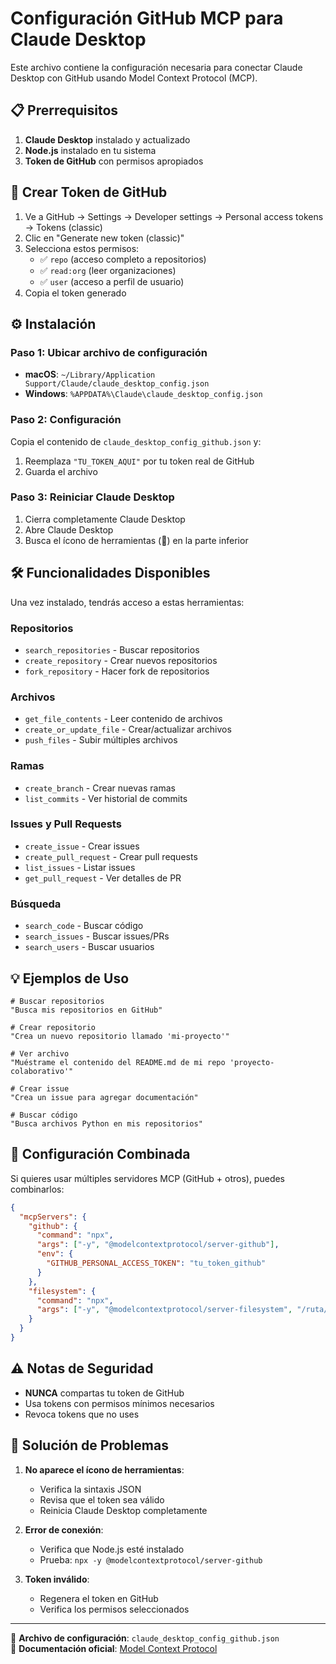 # Configuración GitHub MCP para Claude Desktop

Este archivo contiene la configuración necesaria para conectar Claude Desktop con GitHub usando Model Context Protocol (MCP).

## 📋 Prerrequisitos

1. **Claude Desktop** instalado y actualizado
2. **Node.js** instalado en tu sistema
3. **Token de GitHub** con permisos apropiados

## 🔑 Crear Token de GitHub

1. Ve a GitHub → Settings → Developer settings → Personal access tokens → Tokens (classic)
2. Clic en "Generate new token (classic)"
3. Selecciona estos permisos:
   - ✅ `repo` (acceso completo a repositorios)
   - ✅ `read:org` (leer organizaciones)
   - ✅ `user` (acceso a perfil de usuario)
4. Copia el token generado

## ⚙️ Instalación

### Paso 1: Ubicar archivo de configuración
- **macOS**: `~/Library/Application Support/Claude/claude_desktop_config.json`
- **Windows**: `%APPDATA%\Claude\claude_desktop_config.json`

### Paso 2: Configuración
Copia el contenido de `claude_desktop_config_github.json` y:

1. Reemplaza `"TU_TOKEN_AQUI"` por tu token real de GitHub
2. Guarda el archivo

### Paso 3: Reiniciar Claude Desktop
1. Cierra completamente Claude Desktop
2. Abre Claude Desktop
3. Busca el ícono de herramientas (🔨) en la parte inferior

## 🛠️ Funcionalidades Disponibles

Una vez instalado, tendrás acceso a estas herramientas:

### Repositorios
- `search_repositories` - Buscar repositorios
- `create_repository` - Crear nuevos repositorios
- `fork_repository` - Hacer fork de repositorios

### Archivos
- `get_file_contents` - Leer contenido de archivos
- `create_or_update_file` - Crear/actualizar archivos
- `push_files` - Subir múltiples archivos

### Ramas
- `create_branch` - Crear nuevas ramas
- `list_commits` - Ver historial de commits

### Issues y Pull Requests
- `create_issue` - Crear issues
- `create_pull_request` - Crear pull requests
- `list_issues` - Listar issues
- `get_pull_request` - Ver detalles de PR

### Búsqueda
- `search_code` - Buscar código
- `search_issues` - Buscar issues/PRs
- `search_users` - Buscar usuarios

## 💡 Ejemplos de Uso

```
# Buscar repositorios
"Busca mis repositorios en GitHub"

# Crear repositorio
"Crea un nuevo repositorio llamado 'mi-proyecto'"

# Ver archivo
"Muéstrame el contenido del README.md de mi repo 'proyecto-colaborativo'"

# Crear issue
"Crea un issue para agregar documentación"

# Buscar código
"Busca archivos Python en mis repositorios"
```

## 🔧 Configuración Combinada

Si quieres usar múltiples servidores MCP (GitHub + otros), puedes combinarlos:

```json
{
  "mcpServers": {
    "github": {
      "command": "npx",
      "args": ["-y", "@modelcontextprotocol/server-github"],
      "env": {
        "GITHUB_PERSONAL_ACCESS_TOKEN": "tu_token_github"
      }
    },
    "filesystem": {
      "command": "npx",
      "args": ["-y", "@modelcontextprotocol/server-filesystem", "/ruta/a/tu/directorio"]
    }
  }
}
```

## ⚠️ Notas de Seguridad

- **NUNCA** compartas tu token de GitHub
- Usa tokens con permisos mínimos necesarios
- Revoca tokens que no uses

## 🐛 Solución de Problemas

1. **No aparece el ícono de herramientas**:
   - Verifica la sintaxis JSON
   - Revisa que el token sea válido
   - Reinicia Claude Desktop completamente

2. **Error de conexión**:
   - Verifica que Node.js esté instalado
   - Prueba: `npx -y @modelcontextprotocol/server-github`

3. **Token inválido**:
   - Regenera el token en GitHub
   - Verifica los permisos seleccionados

---

📁 **Archivo de configuración**: `claude_desktop_config_github.json`  
📖 **Documentación oficial**: [Model Context Protocol](https://modelcontextprotocol.io/)
